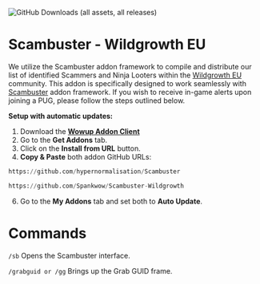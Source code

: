 ![GitHub Downloads (all assets, all releases)](https://img.shields.io/github/downloads/CeiCode/Scambuster-CrusaderStrikeEU/total?style=for-the-badge)

<div align="left">

# Scambuster - Wildgrowth EU

We utilize the Scambuster addon framework to compile and distribute our list of identified Scammers and Ninja Looters within the [Wildgrowth EU](https://discord.gg/A63kMKaCk6) community. This addon is specifically designed to work seamlessly with [Scambuster](https://github.com/hypernormalisation/Scambuster) addon framework. If you wish to receive in-game alerts upon joining a PUG, please follow the steps outlined below.

**Setup with automatic updates:**
1. Download the **[Wowup Addon Client](https://wowup.io/)** 
2. Go to the **Get Addons** tab.
3. Click on the **Install from URL** button.
4. **Copy & Paste** both addon GitHub URLs:
```python
https://github.com/hypernormalisation/Scambuster
```
```python
https://github.com/Spankwow/Scambuster-Wildgrowth
```
6. Go to the **My Addons** tab and set both to **Auto Update**.

# Commands
```/sb```  Opens the Scambuster interface.

```/grabguid or /gg```  Brings up the Grab GUID frame.
